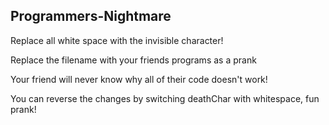 ## Programmers-Nightmare

Replace all white space with the invisible character!

Replace the filename with your friends programs as a prank

Your friend will never know why all of their code doesn't work!

You can reverse the changes by switching deathChar with whitespace, fun prank!
